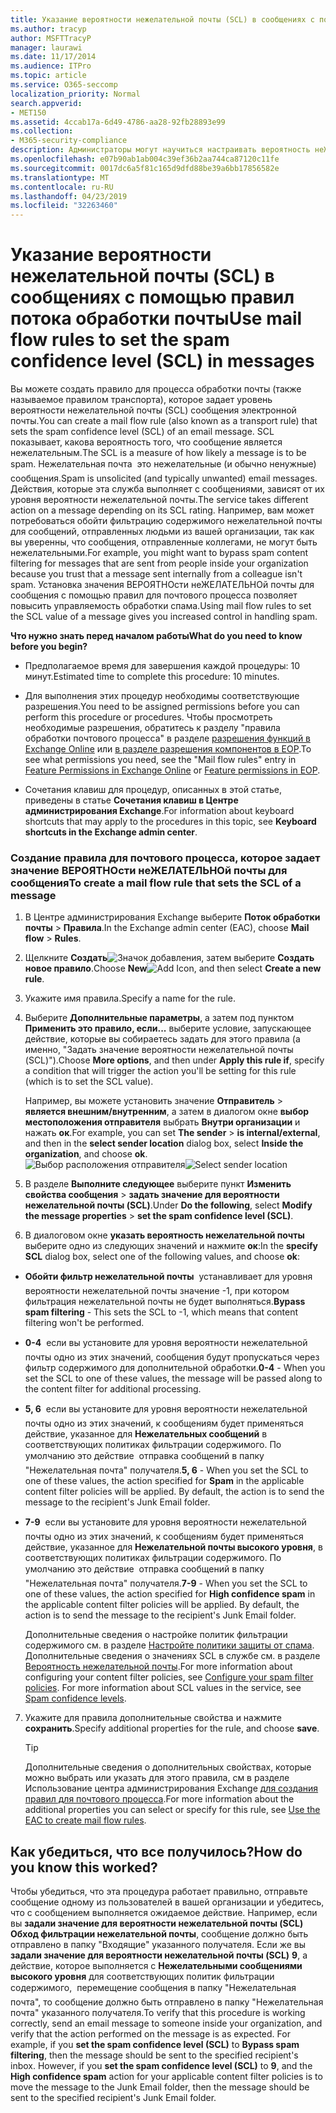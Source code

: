 ```yaml
---
title: Указание вероятности нежелательной почты (SCL) в сообщениях с помощью правил потока обработки почты
ms.author: tracyp
author: MSFTTracyP
manager: laurawi
ms.date: 11/17/2014
ms.audience: ITPro
ms.topic: article
ms.service: O365-seccomp
localization_priority: Normal
search.appverid:
- MET150
ms.assetid: 4ccab17a-6d49-4786-aa28-92fb28893e99
ms.collection:
- M365-security-compliance
description: Администраторы могут научиться настраивать вероятность неЖЕЛАТЕЛЬНОй почты для сообщений в Exchange Online Protection.
ms.openlocfilehash: e07b90ab1ab004c39ef36b2aa744ca87120c11fe
ms.sourcegitcommit: 0017dc6a5f81c165d9dfd88be39a6bb17856582e
ms.translationtype: MT
ms.contentlocale: ru-RU
ms.lasthandoff: 04/23/2019
ms.locfileid: "32263460"
---
```

# <a name="use-mail-flow-rules-to-set-the-spam-confidence-level-scl-in-messages"></a><span data-ttu-id="f21e2-103">Указание вероятности нежелательной почты (SCL) в сообщениях с помощью правил потока обработки почты</span><span class="sxs-lookup"><span data-stu-id="f21e2-103">Use mail flow rules to set the spam confidence level (SCL) in messages</span></span>

<span data-ttu-id="f21e2-104">Вы можете создать правило для процесса обработки почты (также называемое правилом транспорта), которое задает уровень вероятности нежелательной почты (SCL) сообщения электронной почты.</span><span class="sxs-lookup"><span data-stu-id="f21e2-104">You can create a mail flow rule (also known as a transport rule) that sets the spam confidence level (SCL) of an email message.</span></span> <span data-ttu-id="f21e2-105">SCL показывает, какова вероятность того, что сообщение является нежелательным.</span><span class="sxs-lookup"><span data-stu-id="f21e2-105">The SCL is a measure of how likely a message is to be spam.</span></span> <span data-ttu-id="f21e2-106">Нежелательная почта  это нежелательные (и обычно ненужные) сообщения.</span><span class="sxs-lookup"><span data-stu-id="f21e2-106">Spam is unsolicited (and typically unwanted) email messages.</span></span> <span data-ttu-id="f21e2-107">Действия, которые эта служба выполняет с сообщениями, зависят от их уровня вероятности нежелательной почты.</span><span class="sxs-lookup"><span data-stu-id="f21e2-107">The service takes different action on a message depending on its SCL rating.</span></span> <span data-ttu-id="f21e2-108">Например, вам может потребоваться обойти фильтрацию содержимого нежелательной почты для сообщений, отправленных людьми из вашей организации, так как вы уверенны, что сообщения, отправленные коллегами, не могут быть нежелательными.</span><span class="sxs-lookup"><span data-stu-id="f21e2-108">For example, you might want to bypass spam content filtering for messages that are sent from people inside your organization because you trust that a message sent internally from a colleague isn't spam.</span></span> <span data-ttu-id="f21e2-109">Установка значения ВЕРОЯТНОсти неЖЕЛАТЕЛЬНОй почты для сообщения с помощью правил для почтового процесса позволяет повысить управляемость обработки спама.</span><span class="sxs-lookup"><span data-stu-id="f21e2-109">Using mail flow rules to set the SCL value of a message gives you increased control in handling spam.</span></span> 
  
 <span data-ttu-id="f21e2-110">**Что нужно знать перед началом работы**</span><span class="sxs-lookup"><span data-stu-id="f21e2-110">**What do you need to know before you begin?**</span></span>
  
- <span data-ttu-id="f21e2-111">Предполагаемое время для завершения каждой процедуры: 10 минут.</span><span class="sxs-lookup"><span data-stu-id="f21e2-111">Estimated time to complete this procedure: 10 minutes.</span></span>
    
- <span data-ttu-id="f21e2-112">Для выполнения этих процедур необходимы соответствующие разрешения.</span><span class="sxs-lookup"><span data-stu-id="f21e2-112">You need to be assigned permissions before you can perform this procedure or procedures.</span></span> <span data-ttu-id="f21e2-113">Чтобы просмотреть необходимые разрешения, обратитесь к разделу "правила обработки почтового процесса" в разделе [разрешения функций в Exchange Online](http://technet.microsoft.com/library/15073ce1-0917-403b-8839-02a2ebc96e16.aspx) или [в разделе разрешения компонентов в EOP](eop/feature-permissions-in-eop.md).</span><span class="sxs-lookup"><span data-stu-id="f21e2-113">To see what permissions you need, see the "Mail flow rules" entry in [Feature Permissions in Exchange Online](http://technet.microsoft.com/library/15073ce1-0917-403b-8839-02a2ebc96e16.aspx) or [Feature permissions in EOP](eop/feature-permissions-in-eop.md).</span></span> 
    
- <span data-ttu-id="f21e2-114">Сочетания клавиш для процедур, описанных в этой статье, приведены в статье **Сочетания клавиш в Центре администрирования Exchange**.</span><span class="sxs-lookup"><span data-stu-id="f21e2-114">For information about keyboard shortcuts that may apply to the procedures in this topic, see **Keyboard shortcuts in the Exchange admin center**.</span></span>
    
### <a name="to-create-a-mail-flow-rule-that-sets-the-scl-of-a-message"></a><span data-ttu-id="f21e2-115">Создание правила для почтового процесса, которое задает значение ВЕРОЯТНОсти неЖЕЛАТЕЛЬНОй почты для сообщения</span><span class="sxs-lookup"><span data-stu-id="f21e2-115">To create a mail flow rule that sets the SCL of a message</span></span>

1. <span data-ttu-id="f21e2-116">В Центре администрирования Exchange выберите **Поток обработки почты** \> **Правила**.</span><span class="sxs-lookup"><span data-stu-id="f21e2-116">In the Exchange admin center (EAC), choose **Mail flow** \> **Rules**.</span></span>
    
2. <span data-ttu-id="f21e2-117">Щелкните **Создать**![Значок добавления](media/ITPro-EAC-AddIcon.gif), затем выберите **Создать новое правило**.</span><span class="sxs-lookup"><span data-stu-id="f21e2-117">Choose **New**![Add Icon](media/ITPro-EAC-AddIcon.gif), and then select **Create a new rule**.</span></span>
    
3. <span data-ttu-id="f21e2-118">Укажите имя правила.</span><span class="sxs-lookup"><span data-stu-id="f21e2-118">Specify a name for the rule.</span></span>
    
4. <span data-ttu-id="f21e2-119">Выберите **Дополнительные параметры**, а затем под пунктом **Применить это правило, если...** выберите условие, запускающее действие, которые вы собираетесь задать для этого правила (а именно, "Задать значение вероятности нежелательной почты (SCL)").</span><span class="sxs-lookup"><span data-stu-id="f21e2-119">Choose **More options**, and then under **Apply this rule if**, specify a condition that will trigger the action you'll be setting for this rule (which is to set the SCL value).</span></span>
    
    <span data-ttu-id="f21e2-120">Например, вы можете установить значение **Отправитель** \> **является внешним/внутренним**, а затем в диалогом окне **выбор местоположения отправителя** выбрать **Внутри организации** и нажать **ок**.</span><span class="sxs-lookup"><span data-stu-id="f21e2-120">For example, you can set **The sender** \> **is internal/external**, and then in the **select sender location** dialog box, select **Inside the organization**, and choose **ok**.</span></span><br/>
    <span data-ttu-id="f21e2-121">![Выбор расположения отправителя](media/EOP-ETR-SetSCL-1.jpg)</span><span class="sxs-lookup"><span data-stu-id="f21e2-121">![Select sender location](media/EOP-ETR-SetSCL-1.jpg)</span></span>
  
5. <span data-ttu-id="f21e2-122">В разделе **Выполните следующее** выберите пункт **Изменить свойства сообщения** \> **задать значение для вероятности нежелательной почты (SCL)**.</span><span class="sxs-lookup"><span data-stu-id="f21e2-122">Under **Do the following**, select **Modify the message properties** \> **set the spam confidence level (SCL)**.</span></span>
  
6. <span data-ttu-id="f21e2-123">В диалоговом окне **указать вероятность нежелательной почты** выберите одно из следующих значений и нажмите **ок**:</span><span class="sxs-lookup"><span data-stu-id="f21e2-123">In the **specify SCL** dialog box, select one of the following values, and choose **ok**:</span></span>
    
  - <span data-ttu-id="f21e2-124">**Обойти фильтр нежелательной почты**  устанавливает для уровня вероятности нежелательной почты значение -1, при котором фильтрация нежелательной почты не будет выполняться.</span><span class="sxs-lookup"><span data-stu-id="f21e2-124">**Bypass spam filtering** - This sets the SCL to -1, which means that content filtering won't be performed.</span></span> 
    
  - <span data-ttu-id="f21e2-125">**0-4**  если вы установите для уровня вероятности нежелательной почты одно из этих значений, сообщения будут пропускаться через фильтр содержимого для дополнительной обработки.</span><span class="sxs-lookup"><span data-stu-id="f21e2-125">**0-4** - When you set the SCL to one of these values, the message will be passed along to the content filter for additional processing.</span></span> 
    
  - <span data-ttu-id="f21e2-p103">**5, 6**  если вы установите для уровня вероятности нежелательной почты одно из этих значений, к сообщениям будет применяться действие, указанное для **Нежелательных сообщений** в соответствующих политиках фильтрации содержимого. По умолчанию это действие  отправка сообщений в папку "Нежелательная почта" получателя.</span><span class="sxs-lookup"><span data-stu-id="f21e2-p103">**5, 6** - When you set the SCL to one of these values, the action specified for **Spam** in the applicable content filter policies will be applied. By default, the action is to send the message to the recipient's Junk Email folder.</span></span> 
    
  - <span data-ttu-id="f21e2-p104">**7-9**  если вы установите для уровня вероятности нежелательной почты одно из этих значений, к сообщениям будет применяться действие, указанное для **Нежелательной почты высокого уровня**, в соответствующих политиках фильтрации содержимого. По умолчанию это действие  отправка сообщений в папку "Нежелательная почта" получателя.</span><span class="sxs-lookup"><span data-stu-id="f21e2-p104">**7-9** - When you set the SCL to one of these values, the action specified for **High confidence spam** in the applicable content filter policies will be applied. By default, the action is to send the message to the recipient's Junk Email folder.</span></span> 
    
    <span data-ttu-id="f21e2-p105">Дополнительные сведения о настройке политик фильтрации содержимого см. в разделе [Настройте политики защиты от спама](configure-your-spam-filter-policies.md). Дополнительные сведения о значениях SCL в службе см. в разделе [Вероятность нежелательной почты](spam-confidence-levels.md).</span><span class="sxs-lookup"><span data-stu-id="f21e2-p105">For more information about configuring your content filter policies, see [Configure your spam filter policies](configure-your-spam-filter-policies.md). For more information about SCL values in the service, see [Spam confidence levels](spam-confidence-levels.md).</span></span>
    
7. <span data-ttu-id="f21e2-132">Укажите для правила дополнительные свойства и нажмите **сохранить**.</span><span class="sxs-lookup"><span data-stu-id="f21e2-132">Specify additional properties for the rule, and choose **save**.</span></span>
    
    > [!TIP]
    > <span data-ttu-id="f21e2-133">Дополнительные сведения о дополнительных свойствах, которые можно выбрать или указать для этого правила, см в разделе Использование центра администрирования Exchange [для создания правил для почтового процесса](https://docs.microsoft.com/Exchange/policy-and-compliance/mail-flow-rules/mail-flow-rule-procedures#use-the-eac-to-create-mail-flow-rules).</span><span class="sxs-lookup"><span data-stu-id="f21e2-133">For more information about the additional properties you can select or specify for this rule, see [Use the EAC to create mail flow rules](https://docs.microsoft.com/Exchange/policy-and-compliance/mail-flow-rules/mail-flow-rule-procedures#use-the-eac-to-create-mail-flow-rules).</span></span> 
  
## <a name="how-do-you-know-this-worked"></a><span data-ttu-id="f21e2-134">Как убедиться, что все получилось?</span><span class="sxs-lookup"><span data-stu-id="f21e2-134">How do you know this worked?</span></span>

<span data-ttu-id="f21e2-p106">Чтобы убедиться, что эта процедура работает правильно, отправьте сообщение одному из пользователей в вашей организации и убедитесь, что с сообщением выполняется ожидаемое действие. Например, если вы **задали значение для вероятности нежелательной почты (SCL)** **Обход фильтрации нежелательной почты**, сообщение должно быть отправлено в папку "Входящие" указанного получателя. Если же вы **задали значение для вероятности нежелательной почты (SCL)** **9**, а действие, которое выполняется с **Нежелательными сообщениями высокого уровня** для соответствующих политик фильтрации содержимого,  перемещение сообщения в папку "Нежелательная почта", то сообщение должно быть отправлено в папку "Нежелательная почта" указанного получателя.</span><span class="sxs-lookup"><span data-stu-id="f21e2-p106">To verify that this procedure is working correctly, send an email message to someone inside your organization, and verify that the action performed on the message is as expected. For example, if you **set the spam confidence level (SCL)** to **Bypass spam filtering**, then the message should be sent to the specified recipient's inbox. However, if you **set the spam confidence level (SCL)** to **9**, and the **High confidence spam** action for your applicable content filter policies is to move the message to the Junk Email folder, then the message should be sent to the specified recipient's Junk Email folder.</span></span> 
  

